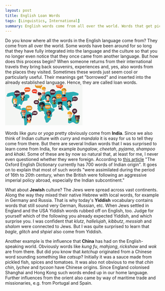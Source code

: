 ```yaml
---
layout: post
title: English Loan Words
tags: [Linguistics, International]
summary: English words come from all over the world. Words that get picked up abroad can end up as loan words. Let's take a look at examples with Indian, Jewish and Chinese origins.
---
```


<p>
Do you know where all the words in the English language come from? They come from all over the world. Some words have been around for so long that they have fully integrated into the language and the culture so that you no longer even notice that they once came from another language. But how does this process begin? When someone returns from their international travels they bring back souvenirs, experiences and, yes, also words from the places they visited. Sometimes these words just seem cool or particularly useful. Their meanings get "borrowed" and inserted into the already established language. Hence, they are called loan words.
<img class="floatright" width="50%" src="/images/worldLanguages.gif" />
</p>

Words like *guru* or *yoga* pretty obviously come from **India**. Since we also think of Indian culture with *curry* and *mandala* it is easy for us to tell they come from there. But there are several Indian words that I was surprised to learn come from India, for example *bungalow*, *cheetah*, *pyjama*, *shampoo* and *khaki*. Some of these are by now so natural that, at least for me, I never even questioned whether they were foreign. According to [this article](http://www.wmich.edu/dialogues/themes/indianwords.htm) "The Oxford English Dictionary currently has 700 words of Indian origin". It goes on to explain that most of such words "were assimilated during the period of 16th to 20th century, when the British were following an aggressive imperial policy abroad, especially the Indian subcontinent."

What about **Jewish** culture? The Jews were spread across vast continents. Along the way they mixed their native Hebrew with local words, for example in Germany and Russia. That is why today's **Yiddish** vocabulary contains words that still sound very German, Russian, etc. When Jews settled in England and the USA Yiddish words rubbed off on English, too. Judge for yourself which of the following you already expected Yiddish, and which surprise you. I was confident that *klutz*, *hallelujah*, *kibbutz*, *messiah* and *shalom* were connected to Jews. But I was quite surprised to learn that *bagle*, *glitch* and *shpiel* also come from Yiddish.

Another example is the influence that **China** has had on the English-speaking world. Obviously words like *kung fu*, *mahjong*, *rickshaw* and *wok* are from there. But did you know that *ketchup* originated from a Chinese word sounding something like *catsup*? Initially it was a sauce made from pickled fish, spices and tomatoes. It was also not obvious to me that *chin chin*, *lychee* and *tycoon* have Chinese origins. Since England colonised Shanghai and Hong Kong such words ended up in our home language. Further influences from the orient also came by way of maritime trade and missionaries, e.g. from Portugal and Spain.